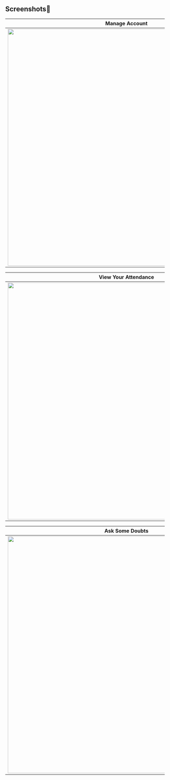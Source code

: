 <br/>

## Screenshots🚀


|**Manage Account**|**Home Screen**|
|---|---|
|<img src="./mockups/drawer.png" height="750"/>|<img src="./mockups/home.png" height="750"/>|

|**View Your Attendance**|**Chat With Your Friends**|
|---|---|
|<img src="./mockups/attendance.png" height="750"/>|<img src="./mockups/chat.png" height="750"/>|

|**Ask Some Doubts**|**Reply To People!**|
|---|---|
|<img src="./mockups/doubts.png" height="750"/>|<img src="./mockups/reply.png" height="750"/>|

<br/>
